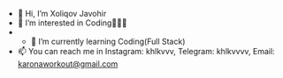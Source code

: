 - 👋 Hi, I’m Xoliqov Javohir
- 👀 I’m interested in Coding👨🏻‍💻
- - 🌱 I’m currently learning Coding(Full Stack)
- 📫 You can reach me in Instagram: khlkvvv, Telegram: khlkvvvv, Email: karonaworkout@gmail.com
